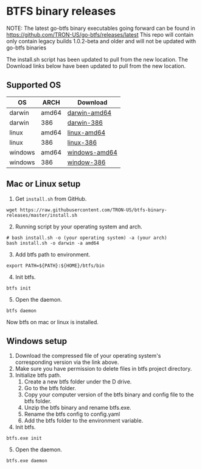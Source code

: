 # BTFS binary releases
NOTE:
The latest go-btfs binary executables going forward can be found in https://github.com/TRON-US/go-btfs/releases/latest
This repo will contain only contain legacy builds 1.0.2-beta and older and will not be updated with go-btfs binaries

The install.sh script has been updated to pull from the new location.
The Download links below have been updated to pull from the new location.

## Supported OS

| OS      | ARCH  | Download                                                     |
| ------- | ----- | ------------------------------------------------------------ |
| darwin  | amd64 | [darwin-amd64](https://github.com/TRON-US/go-btfs/releases/latest/download/btfs-darwin-amd64.tar) |
| darwin  | 386   | [darwin-386](https://github.com/TRON-US/go-btfs/releases/latest/download/btfs-darwin-386.tar) |
| linux   | amd64 | [linux-amd64](https://github.com/TRON-US/go-btfs/releases/latest/download/btfs-linux-amd64.tar) |
| linux   | 386   | [linux-386](https://github.com/TRON-US/go-btfs/releases/latest/download/btfs-linux-386.tar) |
| windows | amd64 | [windows-amd64](https://github.com/TRON-US/go-btfs/releases/latest/download/btfs-windows-amd64.zip) |
| windows | 386   | [window-386](https://github.com/TRON-US/go-btfs/releases/latest/download/btfs-windows-386.zip) |



## Mac or Linux setup

1. Get  `install.sh` from GitHub.
```shell
wget https://raw.githubusercontent.com/TRON-US/btfs-binary-releases/master/install.sh
```

2. Running script by your operating system and arch.

```shell
# bash install.sh -o (your operating system) -a (your arch)
bash install.sh -o darwin -a amd64
```

3. Add btfs path to environment.

```shell
export PATH=${PATH}:${HOME}/btfs/bin
```

4. Init btfs.

```shell
btfs init
```

5. Open the daemon.

```shell
btfs daemon
```



Now btfs on mac or linux is installed.



## Windows setup

1. Download the compressed file of your operating system's corresponding version via the link above.
2. Make sure you have permission to delete files in btfs project directory.
3. Initialize btfs path.
   1. Create a new btfs folder under the D drive.
   2. Go to the btfs folder.
   3. Copy your computer version of the btfs binary and config file to the btfs folder.
   4. Unzip the btfs binary and rename btfs.exe.
   5. Rename the btfs config to config.yaml
   6. Add the btfs folder to the environment variable.
4. Init btfs.

```shell
btfs.exe init
```

5. Open the daemon.

```
btfs.exe daemon
```
